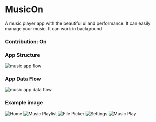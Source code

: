 # MusicOn
A music player app with the beautiful ui and performance. It can easily manage your music.
It can work in background

### Contribution: On

### App Structure
![music app flow](https://user-images.githubusercontent.com/112514266/226203424-0ea77dad-7683-43fd-b030-110f10c7f495.png)

### App Data Flow
![music app data flow](https://user-images.githubusercontent.com/112514266/226203452-5e0ee970-6035-49a4-b39b-bc8790c0707f.png)

### Example image

![Home](https://user-images.githubusercontent.com/112514266/227727458-7975f165-a9fb-4f8c-8217-c2eea25e3dce.png)
![Music Playlist](https://user-images.githubusercontent.com/112514266/227727496-7f39a85f-13ec-4dba-ad4c-702cbeab3b55.png)
![File Picker](https://user-images.githubusercontent.com/112514266/227727503-f8c0f84e-a56f-4b31-bd2a-bca0acbdb0f6.png)
![Settings](https://user-images.githubusercontent.com/112514266/227727797-24d48171-58b2-473a-8187-c0cd24896436.png)
![Music Play](https://user-images.githubusercontent.com/112514266/227727934-4f9aac4d-9eaf-4ebc-97df-1a3231d784e1.png)
